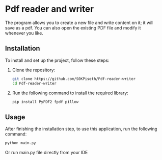 # Pdf reader and writer
The program allows you to create a new file and write content on it; it will save as a pdf. You can also open the existing PDF file and modify it whenever you like.
## Installation

To install and set up the project, follow these steps:

1. Clone the repository:
    ```bash
    git clone https://github.com/S0KPiseth/Pdf-reader-writer
    cd Pdf-reader-writer
    
    ```

2. Run the following command to install the required library:
   
    ```bash
    pip install PyPDF2 fpdf pillow
    ```
## Usage

After finishing the installation step, to use this application, run the following command:
```bash
python main.py
```
Or run main.py file directly from your IDE
